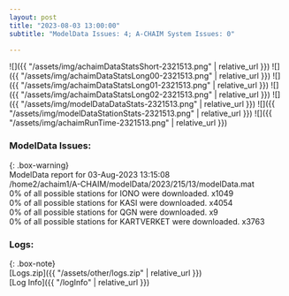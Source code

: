 ```yaml
---
layout: post
title: "2023-08-03 13:00:00"
subtitle: "ModelData Issues: 4; A-CHAIM System Issues: 0"

---
```


![]({{ "/assets/img/achaimDataStatsShort-2321513.png" | relative_url }})
![]({{ "/assets/img/achaimDataStatsLong00-2321513.png" | relative_url }})
![]({{ "/assets/img/achaimDataStatsLong01-2321513.png" | relative_url }})
![]({{ "/assets/img/achaimDataStatsLong02-2321513.png" | relative_url }})
![]({{ "/assets/img/modelDataDataStats-2321513.png" | relative_url }})
![]({{ "/assets/img/modelDataStationStats-2321513.png" | relative_url }})
![]({{ "/assets/img/achaimRunTime-2321513.png" | relative_url }})


### ModelData Issues:  
  
{: .box-warning}  
 ModelData report for 03-Aug-2023 13:15:08   
 /home2/achaim1/A-CHAIM/modelData/2023/215/13/modelData.mat   
 0% of all possible stations for IONO were downloaded. x1049   
 0% of all possible stations for KASI were downloaded. x4054   
 0% of all possible stations for QGN were downloaded. x9   
 0% of all possible stations for KARTVERKET were downloaded. x3763   
  


### Logs:  
  
{: .box-note}  
[Logs.zip]({{ "/assets/other/logs.zip" | relative_url }})  
[Log Info]({{ "/logInfo" | relative_url }})  

